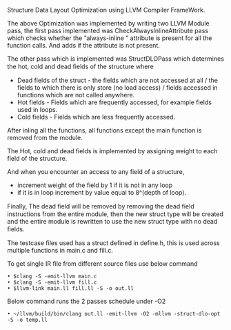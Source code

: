 Structure Data Layout Optimization using LLVM Compiler FrameWork.

The above Optimization was implemented by writing two LLVM Module pass, the first pass implemented was CheckAlwaysInlineAttribute pass which checks whether the “always-inline ” attribute is present for all the function calls. And adds if the attribute is not present.

The other pass which is implemented was StructDLOPass which determines the hot, cold and dead ﬁelds of the structure where

 - Dead fields of the struct - the fields which are not accessed at all / the fields to which there is only store (no load access) / fields accessed in functions which are not called anywhere.
- Hot fields - Fields which are frequently accessed, for example fields used in loops.
- Cold fields - Fields which are less frequently accessed.

After inling all the functions, all functions except the main function is removed from the module.

The Hot, cold and dead fields is implemented by assigning weight to each field of the structure.

And when you encounter an access to any field of a structure,

 - increment weight of the field by 1 if it is not in any loop
- if it is in loop increment by value equal to 8^(depth of loop).

Finally, The dead ﬁeld will be removed by removing the dead field instructions from the entire module, then the new struct type will be created and the entire module is rewritten to use the new struct type with no dead ﬁelds.

The testcase files used has a struct defined in define.h, this is used across multiple functions in main.c and fill.c.

To get single IR file from different source files use below command

    • $clang -S -emit-llvm main.c
    • $clang -S -emit-llvm fill.c
    • $llvm-link main.ll fill.ll -S -o out.ll

Below command runs the 2 passes schedule under -O2

    • ~/llvm/build/bin/clang out.ll -emit-llvm -O2 -mllvm -struct-dlo-opt -S -o temp.ll
